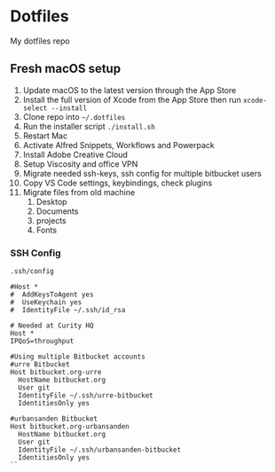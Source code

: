 # Dotfiles

My dotfiles repo

## Fresh macOS setup

1. Update macOS to the latest version through the App Store
2. Install the full version of Xcode from the App Store then run `xcode-select --install`
3. Clone repo into `~/.dotfiles`
4. Run the installer script `./install.sh`
5. Restart Mac
6. Activate Alfred Snippets, Workflows and Powerpack
7. Install Adobe Creative Cloud
8. Setup Viscosity and office VPN
9. Migrate needed ssh-keys, ssh config for multiple bitbucket users
10. Copy VS Code settings, keybindings, check plugins
11. Migrate files from old machine
    1. Desktop
    2. Documents
    3. projects
    4. Fonts


### SSH Config

`.ssh/config`

```
#Host *
#  AddKeysToAgent yes
#  UseKeychain yes
#  IdentityFile ~/.ssh/id_rsa

# Needed at Curity HQ
Host *
IPQoS=throughput

#Using multiple Bitbucket accounts
#urre Bitbucket
Host bitbucket.org-urre
  HostName bitbucket.org
  User git
  IdentityFile ~/.ssh/urre-bitbucket
  IdentitiesOnly yes

#urbansanden Bitbucket
Host bitbucket.org-urbansanden
  HostName bitbucket.org
  User git
  IdentityFile ~/.ssh/urbansanden-bitbucket
  IdentitiesOnly yes
``
